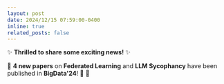 ```yaml
---
layout: post
date: 2024/12/15 07:59:00-0400
inline: true
related_posts: false
---
```


:sparkles: **Thrilled to share some exciting news!** :sparkles:

:partying_face: **4 new papers** on **Federated Learning** and **LLM Sycophancy** have been published in **BigData'24**! :newspaper: :rocket:
